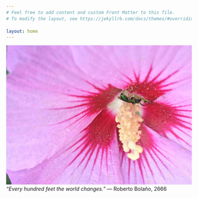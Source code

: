 ```yaml
---
# Feel free to add content and custom Front Matter to this file.
# To modify the layout, see https://jekyllrb.com/docs/themes/#overriding-theme-defaults

layout: home
---
```

<head>
    <meta http-equiv="Permissions-Policy" content="interest-cohort=()"/>
</head>

![](/img/insect_flower_long.jpg)
_“Every hundred feet the world changes.”_ ― Roberto Bolaño, 2666
<a rel="me" href="https://mastodon.social/@rooneymcnibnug"></a>
